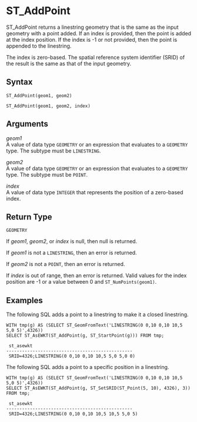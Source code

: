 # ST\_AddPoint<a name="ST_AddPoint-function"></a>

ST\_AddPoint returns a linestring geometry that is the same as the input geometry with a point added\. If an index is provided, then the point is added at the index position\. If the index is \-1 or not provided, then the point is appended to the linestring\. 

The index is zero\-based\. The spatial reference system identifier \(SRID\) of the result is the same as that of the input geometry\. 

## Syntax<a name="ST_AddPoint-function-syntax"></a>

```
ST_AddPoint(geom1, geom2)
```

```
ST_AddPoint(geom1, geom2, index)
```

## Arguments<a name="ST_AddPoint-function-arguments"></a>

 *geom1*   
A value of data type `GEOMETRY` or an expression that evaluates to a `GEOMETRY` type\. The subtype must be `LINESTRING`\. 

 *geom2*   
A value of data type `GEOMETRY` or an expression that evaluates to a `GEOMETRY` type\. The subtype must be `POINT`\. 

 *index*   
A value of data type `INTEGER` that represents the position of a zero\-based index\. 

## Return Type<a name="ST_AddPoint-function-return"></a>

`GEOMETRY` 

If *geom1*, *geom2*, or *index* is null, then null is returned\. 

If *geom1* is not a `LINESTRING`, then an error is returned\. 

If *geom2* is not a `POINT`, then an error is returned\. 

If *index* is out of range, then an error is returned\. Valid values for the index position are \-1 or a value between 0 and `ST_NumPoints(geom1)`\. 

## Examples<a name="ST_AddPoint-function-examples"></a>

The following SQL adds a point to a linestring to make it a closed linestring\. 

```
WITH tmp(g) AS (SELECT ST_GeomFromText('LINESTRING(0 0,10 0,10 10,5 5,0 5)',4326))
SELECT ST_AsEWKT(ST_AddPoint(g, ST_StartPoint(g))) FROM tmp;
```

```
 st_asewkt
------------------------------------------------
 SRID=4326;LINESTRING(0 0,10 0,10 10,5 5,0 5,0 0)
```

The following SQL adds a point to a specific position in a linestring\. 

```
WITH tmp(g) AS (SELECT ST_GeomFromText('LINESTRING(0 0,10 0,10 10,5 5,0 5)',4326))
SELECT ST_AsEWKT(ST_AddPoint(g, ST_SetSRID(ST_Point(5, 10), 4326), 3)) FROM tmp;
```

```
 st_asewkt
------------------------------------------------
 SRID=4326;LINESTRING(0 0,10 0,10 10,5 10,5 5,0 5)
```